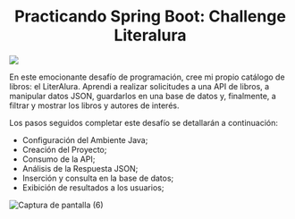<h1 align="center"> Practicando Spring Boot: Challenge Literalura </h1>

<img src="https://img.shields.io/badge/STATUS-FINALIZADO-green" display="inline" >

En este emocionante desafío de programación, cree mi propio catálogo de libros: el LiterAlura. Aprendi a realizar solicitudes a una API de libros, a manipular datos JSON, guardarlos en una base de datos y, finalmente, a filtrar y mostrar los libros y autores de interés.

Los pasos seguidos completar este desafío se detallarán a continuación:
- Configuración del Ambiente Java;
- Creación del Proyecto;
- Consumo de la API;
- Análisis de la Respuesta JSON;
- Inserción y consulta en la base de datos;
- Exibición de resultados a los usuarios;

![Captura de pantalla (6)](https://github.com/adore1968/literAlura/assets/101434158/ac5b3622-45c9-4b09-941a-e4d04e814048)
